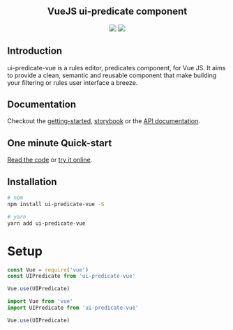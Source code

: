 

<center>
<h2 align="center">VueJS ui-predicate component</h2>
<p align="center">
<a href="https://www.npmjs.com/package/ui-predicate-vue"><img src="https://img.shields.io/npm/v/ui-predicate-vue.svg" /></a> <a href="https://www.jsdelivr.com/package/npm/ui-predicate-vue"><img src="https://data.jsdelivr.com/v1/package/npm/ui-predicate-vue/badge" /></a><br/>
</p>
</center>

<!--
(todo - insert logo)
(todo - insert screenshot)
-->

## Introduction

ui-predicate-vue is a rules editor, predicates component, for Vue JS. It aims to provide a clean, semantic and reusable component that make building your filtering or rules user interface a breeze.

## Documentation

Checkout the [getting-started](https://ui-predicate.fgribreau.com/ui-predicate-vue/latest#/getting-started), [storybook](https://ui-predicate.fgribreau.com/ui-predicate-vue/latest#/examples) or the [API documentation](https://ui-predicate.fgribreau.com/ui-predicate-vue/latest).


## One minute Quick-start

[Read the code](./getting-started) or [try it online](https://ui-predicate.fgribreau.com/ui-predicate-vue/latest#/getting-started).

## Installation

``` bash
# npm
npm install ui-predicate-vue -S
```

``` bash
# yarn
yarn add ui-predicate-vue
```


# Setup

```js
const Vue = require('vue')
const UIPredicate from 'ui-predicate-vue'

Vue.use(UIPredicate)
```

```js
import Vue from 'vue'
import UIPredicate from 'ui-predicate-vue'

Vue.use(UIPredicate)
```
